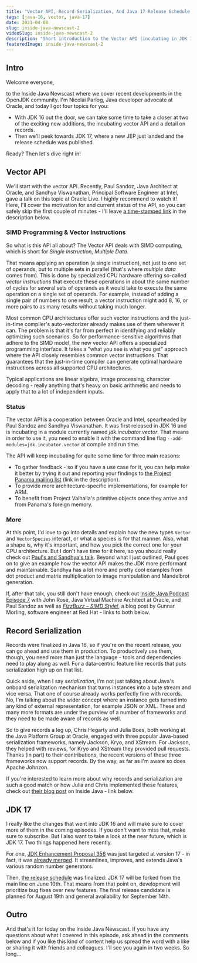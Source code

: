 ```yaml
---
title: "Vector API, Record Serialization, And Java 17 Release Schedule - Inside Java Newscast #2"
tags: [java-16, vector, java-17]
date: 2021-04-08
slug: inside-java-newscast-2
videoSlug: inside-java-newscast-2
description: "Short introduction to the Vector API (incubating in JDK 16) and an update on serializing records. Also, a quick mention of JEP 356 in JDK 17 and the proposed release schedule."
featuredImage: inside-java-newscast-2
---
```


## Intro

Welcome everyone,

to the Inside Java Newscast where we cover recent developments in the OpenJDK community.
I'm Nicolai Parlog, Java developer advocate at Oracle, and today I got four topics for you:

* With JDK 16 out the door, we can take some time to take a closer at two of the exciting new additions, the incubating vector API and a detail on records.
* Then we'll peek towards JDK 17, where a new JEP just landed and the release schedule was published.

Ready?
Then let's dive right in!

## Vector API

We'll start with the vector API.
Recently, Paul Sandoz, Java Architect at Oracle, and Sandhya Viswanathan, Principal Software Engineer at Intel, gave a talk on this topic at Oracle Live.
I highly recommend to watch it!
Here, I'll cover the motivation for and current status of the API, so you can safely skip the first couple of minutes - I'll leave [a time-stamped link](https://www.youtube.com/watch?v=VYo3p4R66N8&t=7m7s) in the description below.

### SIMD Programming & Vector Instructions

So what is this API all about?
The Vector API deals with SIMD computing, which is short for _Single Instruction, Multiple Data_.

That means applying an operation (a single instruction), not just to one set of operands, but to multiple sets in parallel (that's where _multiple data_ comes from).
This is done by specialized CPU hardware offering so-called _vector instructions_ that execute these operations in about the same number of cycles for several sets of operands as it would take to execute the same operation on a single set of operands.
For example, instead of adding a single pair of numbers to one result, a vector instruction might add 8, 16, or more pairs to as many results without taking much longer.

Most common CPU architectures offer such vector instructions and the just-in-time compiler's auto-vectorizer already makes use of them wherever it can.
The problem is that it's far from perfect in identifying and reliably optimizing such scenarios.
So for performance-sensitive algorithms that adhere to the SIMD model, the new vector API offers a specialized programming interface.
It takes a "what you see is what you get" approach where the API closely resembles common vector instructions.
That guarantees that the just-in-time compiler can generate optimal hardware instructions across all supported CPU architectures.

Typical applications are linear algebra, image processing, character decoding - really anything that's heavy on basic arithmetic and needs to apply that to a lot of independent inputs.

### Status

The vector API is a cooperation between Oracle and Intel, spearheaded by Paul Sandoz and Sandhya Viswanathan.
It was first released in JDK 16 and is incubating in a module currently named _jdk.incubator.vector_.
That means in order to use it, you need to enable it with the command line flag `--add-modules=jdk.incubator.vector` at compile and run time.

The API will keep incubating for quite some time for three main reasons:

* To gather feedback - so if you have a use case for it, you can help make it better by trying it out and reporting your findings to [the Project Panama mailing list](https://mail.openjdk.java.net/mailman/listinfo/panama-dev) (link in the description).
* To provide more architecture-specific implementations, for example for ARM.
* To benefit from Project Valhalla's primitive objects once they arrive and from Panama's foreign memory.

<!--
### Basics

Ok, enough with the introduction, let's talk about how the API works.

First of all, there's a new class `Vector<E>` that represents, wait for it, a vector, meaning a bunch of numbers you want to operate on with a single SIMD instruction.
These instructions, or rather abstractions of them, are defined as methods on `Vector`, where you'll find `add`, `min`, `multiply`, and so forth.
The vector has an _element type_ `E`, which is the kind of data you want to work with.
There's one type corresponding to each of the six numerical primitive types - you can see the need for Valhalla's primitive classes right there.

TODO: https://www.youtube.com/watch?v=WBvTilbh8S0 (card)

Then there's the _shape_, which is the vector's size in bits.
It can be 64 bits, 128 bits, and so forth.
While you could pick one for yourself, your code's performance depends on how well this shape aligns with the specific CPU's hardware.
Some CPUs operate on 64 bit vectors, others on 128 bits, and so forth - even 2048 bits isn't unheard of.
Put a pin in that, we'll come back to it shortly.

The ratio between shape and element type size defines how many _lane elements_ a vector has, meaning how many elements fit into one vector.
For example, with a shape of 256 bits and an element type `long`, which is 64 bits wide, you get - 256 over 64 - four lanes.
If you can make do with `byte` instead of `long`, so 8 bits instead of 64, you get 32 lanes instead.
Now, why is that important?
Because the number of lanes has no impact on the time it takes to execute an instruction!
That means an addition of two 256-bit long vectors, each with four lanes, takes as much time as an addition of two 256-bit byte vectors, each with 32 lanes.
That's an 8-fold speedup if you can squeeze your data into bytes instead of longs!

Besides making your data small, you'll want to make the shape large, but remember that it needs to fit the underlying CPU for optimal performance.
So let's get back to that.
Together, element type and shape are called a _species_.
There's a corresponding class called `VectorSpecies<E>` and it acts as a factory for `Vector<E>`.
The crucial bit about species is that since it includes the shape and each CPU architecture has an optimal shape, each CPU architecture has a so-called _preferred species_.
You can request this preferred species from the vector API when putting together your vectors.
If you do that, you will always use the shape that's optimal for the architecture running your code and just-in-time compilation can reliably deliver optimal SIMD instructions and thus optimal performance.
-->

### More

At this point, I'd love to go into details and explain how the new types `Vector` and `VectorSpecies` interact, or what a species is for that manner.
Also, what a shape is, why it's important, and how you pick the correct one for your CPU architecture.
But I don't have time for it here, so you should really check out [Paul's and Sandhya's talk](https://www.youtube.com/watch?v=VYo3p4R66N8).
Beyond what I just outlined, Paul goes on to give an example how the vector API makes the JDK more performant and maintainable.
Sandhya has a lot more and pretty cool examples from dot product and matrix multiplication to image manipulation and Mandelbrot generation.

If, after that talk, you still don't have enough, check out [Inside Java Podcast Episode 7](https://www.youtube.com/watch?v=HARDCbSog0c) with John Rose, Java Virtual Machine Architect at Oracle, and Paul Sandoz as well as [_FizzBuzz – SIMD Style!_](https://www.morling.dev/blog/fizzbuzz-simd-style/), a blog post by Gunnar Morling, software engineer at Red Hat - links to both below.

## Record Serialization

Records were finalized in Java 16, so if you're on the recent release, you can go ahead and use them in production.
To productively use them, though, you need more than just the language - tools and dependencies need to play along as well.
For a data-centric feature like records that puts serialization high up on that list.

Quick aside, when I say _serialization_, I'm not just talking about Java's onboard serialization mechanism that turns instances into a byte stream and vice versa.
That one of course already works perfectly fine with records.
No, I'm talking about the wider concept where an instance gets turned into any kind of external representation, for example JSON or XML.
These and many more formats are under the purview of a number of frameworks and they need to be made aware of records as well.

So to give records a leg up, Chris Hegarty and Julia Boes, both working at the Java Platform Group at Oracle, engaged with three popular Java-based serialization frameworks, namely Jackson, Kryo, and XStream.
For Jackson, they helped with reviews, for Kryo and XStream they provided pull requests.
Thanks (in part) to their contributions, the recent versions of these three frameworks now support records.
By the way, as far as I'm aware so does Apache Johnzon.

If you're interested to learn more about why records and serialization are such a good match or how Julia and Chris implemented these features, check out [their blog post](https://inside.java/2021/04/06/record-serialization-in-practise/) on Inside Java - link below.


## JDK 17

I really like the changes that went into JDK 16 and will make sure to cover more of them in the coming episodes.
If you don't want to miss that, make sure to subscribe.
But I also want to take a look at the near future, which is JDK 17.
Two things happened here recently.

For one, [JDK Enhancement Proposal 356](https://openjdk.java.net/jeps/356) was just targeted at version 17 - in fact, it was [already merged](https://github.com/openjdk/jdk/pull/1292).
It streamlines, improves, and extends Java's various random number generators.

Then, [the release schedule](http://jdk.java.net/17/) was finalized:
JDK 17 will be forked from the main line on June 10th.
That means from that point on, development will prioritize bug fixes over new features.
The final release candidate is planned for August 19th and general availability for September 14th.


## Outro

And that's it for today on the Inside Java Newscast.
If you have any questions about what I covered in this episode, ask ahead in the comments below and if you like this kind of content help us spread the word with a like or sharing it with friends and colleagues.
I'll see you again in two weeks.
So long...
